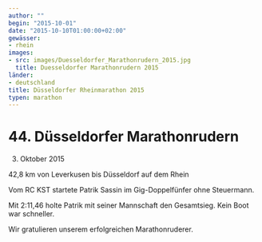 ```yaml
---
author: ""
begin: "2015-10-01"
date: "2015-10-10T01:00:00+02:00"
gewässer:
- rhein
images:
- src: images/Duesseldorfer_Marathonrudern_2015.jpg
  title: Duesseldorfer Marathonrudern 2015
länder:
- deutschland
title: Düsseldorfer Rheinmarathon 2015
typen: marathon
---
```



# 44. Düsseldorfer Marathonrudern


3. Oktober 2015

42,8 km von Leverkusen bis Düsseldorf auf dem Rhein

Vom RC KST startete Patrik Sassin im Gig-Doppelfünfer ohne Steuermann.

Mit 2:11,46 holte Patrik mit seiner Mannschaft den Gesamtsieg. Kein Boot war schneller.

Wir gratulieren unserem erfolgreichen Marathonruderer.
